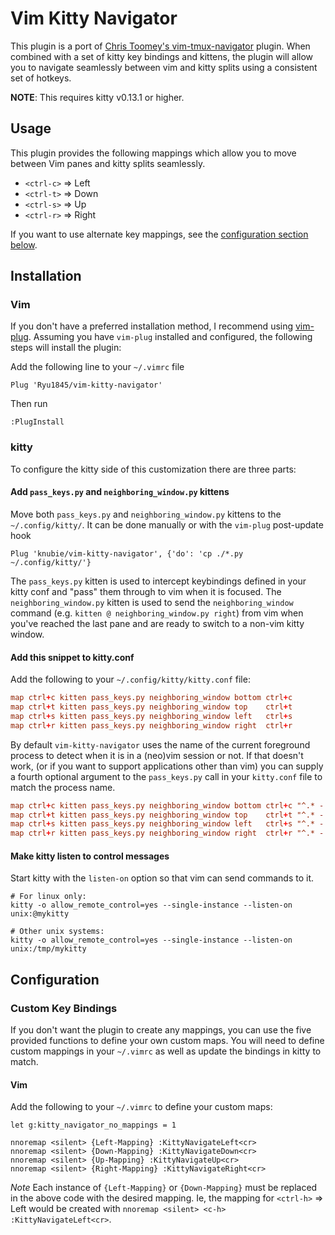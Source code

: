 Vim Kitty Navigator
==================

This plugin is a port of [Chris Toomey's vim-tmux-navigator](https://github.com/christoomey/vim-tmux-navigator) plugin. When combined with a set of kitty
key bindings and kittens, the plugin will allow you to navigate seamlessly between vim and kitty splits using a consistent set of hotkeys.

**NOTE**: This requires kitty v0.13.1 or higher.

Usage
-----

This plugin provides the following mappings which allow you to move between
Vim panes and kitty splits seamlessly.

- `<ctrl-c>` => Left
- `<ctrl-t>` => Down
- `<ctrl-s>` => Up
- `<ctrl-r>` => Right

If you want to use alternate key mappings, see the [configuration section below](https://github.com/knubie/vim-kitty-navigator#custom-key-bindings).

Installation
------------

### Vim

If you don't have a preferred installation method, I recommend using [vim-plug](https://github.com/junegunn/vim-plug).
Assuming you have `vim-plug` installed and configured, the following steps will
install the plugin:

Add the following line to your `~/.vimrc` file

``` vim
Plug 'Ryu1845/vim-kitty-navigator'
```

Then run

```
:PlugInstall
```

### kitty

To configure the kitty side of this customization there are three parts:

#### Add `pass_keys.py` and `neighboring_window.py` kittens

Move both `pass_keys.py` and `neighboring_window.py` kittens to the `~/.config/kitty/`. It can be done manually or with the `vim-plug` post-update hook
``` vim
Plug 'knubie/vim-kitty-navigator', {'do': 'cp ./*.py ~/.config/kitty/'}
```

The `pass_keys.py` kitten is used to intercept keybindings defined in your kitty conf and "pass" them through to vim when it is focused. The `neighboring_window.py` kitten is used to send the `neighboring_window` command (e.g. `kitten @ neighboring_window.py right`) from vim when you've reached the last pane and are ready to switch to a non-vim kitty window.

#### Add this snippet to kitty.conf

Add the following to your `~/.config/kitty/kitty.conf` file:

```conf
map ctrl+c kitten pass_keys.py neighboring_window bottom ctrl+c
map ctrl+t kitten pass_keys.py neighboring_window top    ctrl+t
map ctrl+s kitten pass_keys.py neighboring_window left   ctrl+s
map ctrl+r kitten pass_keys.py neighboring_window right  ctrl+r
```

By default `vim-kitty-navigator` uses the name of the current foreground process to detect when it is in a (neo)vim session or not. If that doesn't work, (or if you want to support applications other than vim) you can supply a fourth optional argument to the `pass_keys.py` call in your `kitty.conf` file to match the process name. 

```conf
map ctrl+c kitten pass_keys.py neighboring_window bottom ctrl+c "^.* - nvim$"
map ctrl+t kitten pass_keys.py neighboring_window top    ctrl+t "^.* - nvim$"
map ctrl+s kitten pass_keys.py neighboring_window left   ctrl+s "^.* - nvim$"
map ctrl+r kitten pass_keys.py neighboring_window right  ctrl+r "^.* - nvim$"
```

#### Make kitty listen to control messages

Start kitty with the `listen-on` option so that vim can send commands to it.

```
# For linux only:
kitty -o allow_remote_control=yes --single-instance --listen-on unix:@mykitty

# Other unix systems:
kitty -o allow_remote_control=yes --single-instance --listen-on unix:/tmp/mykitty
```

Configuration
-------------

### Custom Key Bindings

If you don't want the plugin to create any mappings, you can use the five
provided functions to define your own custom maps. You will need to define
custom mappings in your `~/.vimrc` as well as update the bindings in kitty to
match.

#### Vim

Add the following to your `~/.vimrc` to define your custom maps:

``` vim
let g:kitty_navigator_no_mappings = 1

nnoremap <silent> {Left-Mapping} :KittyNavigateLeft<cr>
nnoremap <silent> {Down-Mapping} :KittyNavigateDown<cr>
nnoremap <silent> {Up-Mapping} :KittyNavigateUp<cr>
nnoremap <silent> {Right-Mapping} :KittyNavigateRight<cr>
```

*Note* Each instance of `{Left-Mapping}` or `{Down-Mapping}` must be replaced
in the above code with the desired mapping. Ie, the mapping for `<ctrl-h>` =>
Left would be created with `nnoremap <silent> <c-h> :KittyNavigateLeft<cr>`.
